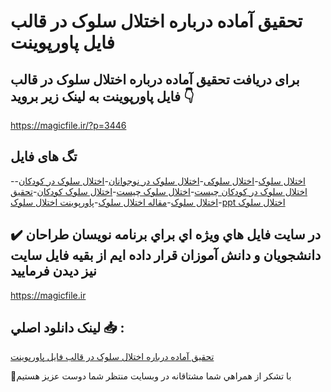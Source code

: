 # تحقیق آماده درباره اختلال سلوک در قالب فایل پاورپوینت

## برای دریافت تحقیق آماده درباره اختلال سلوک در قالب فایل پاورپوینت به لینک زیر بروید 👇

https://magicfile.ir/?p=3446

## تگ های فایل

-[اختلال سلوک](https://magicfile.ir/product/%d8%aa%d8%ad%d9%82%db%8c%d9%82-%d8%a2%d9%85%d8%a7%d8%af%d9%87-%d8%a7%d8%ae%d8%aa%d9%84%d8%a7%d9%84-%d8%b3%d9%84%d9%88%da%a9-%d8%af%d8%b1-%d9%82%d8%a7%d9%84%d8%a8-%d9%81%d8%a7%db%8c%d9%84-%d9%be%d8%a7%d9%88%d8%b1%d9%be%d9%88%db%8c%d9%86%d8%aa/)-[اختلال سلوکی](https://magicfile.ir/product/%d8%aa%d8%ad%d9%82%db%8c%d9%82-%d8%a2%d9%85%d8%a7%d8%af%d9%87-%d8%a7%d8%ae%d8%aa%d9%84%d8%a7%d9%84-%d8%b3%d9%84%d9%88%da%a9-%d8%af%d8%b1-%d9%82%d8%a7%d9%84%d8%a8-%d9%81%d8%a7%db%8c%d9%84-%d9%be%d8%a7%d9%88%d8%b1%d9%be%d9%88%db%8c%d9%86%d8%aa/)-[اختلال سلوک در نوجوانان](https://magicfile.ir/product/%d8%aa%d8%ad%d9%82%db%8c%d9%82-%d8%a2%d9%85%d8%a7%d8%af%d9%87-%d8%a7%d8%ae%d8%aa%d9%84%d8%a7%d9%84-%d8%b3%d9%84%d9%88%da%a9-%d8%af%d8%b1-%d9%82%d8%a7%d9%84%d8%a8-%d9%81%d8%a7%db%8c%d9%84-%d9%be%d8%a7%d9%88%d8%b1%d9%be%d9%88%db%8c%d9%86%d8%aa/)-[اختلال سلوک در کودکان](https://magicfile.ir/product/%d8%aa%d8%ad%d9%82%db%8c%d9%82-%d8%a2%d9%85%d8%a7%d8%af%d9%87-%d8%a7%d8%ae%d8%aa%d9%84%d8%a7%d9%84-%d8%b3%d9%84%d9%88%da%a9-%d8%af%d8%b1-%d9%82%d8%a7%d9%84%d8%a8-%d9%81%d8%a7%db%8c%d9%84-%d9%be%d8%a7%d9%88%d8%b1%d9%be%d9%88%db%8c%d9%86%d8%aa/)-[اختلال سلوک در کودکان چیست](https://magicfile.ir/product/%d8%aa%d8%ad%d9%82%db%8c%d9%82-%d8%a2%d9%85%d8%a7%d8%af%d9%87-%d8%a7%d8%ae%d8%aa%d9%84%d8%a7%d9%84-%d8%b3%d9%84%d9%88%da%a9-%d8%af%d8%b1-%d9%82%d8%a7%d9%84%d8%a8-%d9%81%d8%a7%db%8c%d9%84-%d9%be%d8%a7%d9%88%d8%b1%d9%be%d9%88%db%8c%d9%86%d8%aa/)-[اختلال سلوک چیست](https://magicfile.ir/product/%d8%aa%d8%ad%d9%82%db%8c%d9%82-%d8%a2%d9%85%d8%a7%d8%af%d9%87-%d8%a7%d8%ae%d8%aa%d9%84%d8%a7%d9%84-%d8%b3%d9%84%d9%88%da%a9-%d8%af%d8%b1-%d9%82%d8%a7%d9%84%d8%a8-%d9%81%d8%a7%db%8c%d9%84-%d9%be%d8%a7%d9%88%d8%b1%d9%be%d9%88%db%8c%d9%86%d8%aa/)-[اختلال سلوک کودکان](https://magicfile.ir/product/%d8%aa%d8%ad%d9%82%db%8c%d9%82-%d8%a2%d9%85%d8%a7%d8%af%d9%87-%d8%a7%d8%ae%d8%aa%d9%84%d8%a7%d9%84-%d8%b3%d9%84%d9%88%da%a9-%d8%af%d8%b1-%d9%82%d8%a7%d9%84%d8%a8-%d9%81%d8%a7%db%8c%d9%84-%d9%be%d8%a7%d9%88%d8%b1%d9%be%d9%88%db%8c%d9%86%d8%aa/)-[تحقیق اختلال سلوک](https://magicfile.ir/product/%d8%aa%d8%ad%d9%82%db%8c%d9%82-%d8%a2%d9%85%d8%a7%d8%af%d9%87-%d8%a7%d8%ae%d8%aa%d9%84%d8%a7%d9%84-%d8%b3%d9%84%d9%88%da%a9-%d8%af%d8%b1-%d9%82%d8%a7%d9%84%d8%a8-%d9%81%d8%a7%db%8c%d9%84-%d9%be%d8%a7%d9%88%d8%b1%d9%be%d9%88%db%8c%d9%86%d8%aa/)-[مقاله اختلال سلوک](https://magicfile.ir/product/%d8%aa%d8%ad%d9%82%db%8c%d9%82-%d8%a2%d9%85%d8%a7%d8%af%d9%87-%d8%a7%d8%ae%d8%aa%d9%84%d8%a7%d9%84-%d8%b3%d9%84%d9%88%da%a9-%d8%af%d8%b1-%d9%82%d8%a7%d9%84%d8%a8-%d9%81%d8%a7%db%8c%d9%84-%d9%be%d8%a7%d9%88%d8%b1%d9%be%d9%88%db%8c%d9%86%d8%aa/)-[پاورپوینت اختلال سلوک](https://magicfile.ir/product/%d8%aa%d8%ad%d9%82%db%8c%d9%82-%d8%a2%d9%85%d8%a7%d8%af%d9%87-%d8%a7%d8%ae%d8%aa%d9%84%d8%a7%d9%84-%d8%b3%d9%84%d9%88%da%a9-%d8%af%d8%b1-%d9%82%d8%a7%d9%84%d8%a8-%d9%81%d8%a7%db%8c%d9%84-%d9%be%d8%a7%d9%88%d8%b1%d9%be%d9%88%db%8c%d9%86%d8%aa/)-[ppt اختلال سلوک](https://magicfile.ir/product/%d8%aa%d8%ad%d9%82%db%8c%d9%82-%d8%a2%d9%85%d8%a7%d8%af%d9%87-%d8%a7%d8%ae%d8%aa%d9%84%d8%a7%d9%84-%d8%b3%d9%84%d9%88%da%a9-%d8%af%d8%b1-%d9%82%d8%a7%d9%84%d8%a8-%d9%81%d8%a7%db%8c%d9%84-%d9%be%d8%a7%d9%88%d8%b1%d9%be%d9%88%db%8c%d9%86%d8%aa/)

## ✔️ در سايت فايل هاي ويژه اي براي برنامه نويسان طراحان دانشجويان و دانش آموزان قرار داده ايم از بقيه فايل سايت نيز ديدن فرماييد

https://magicfile.ir


## لينک دانلود اصلي 📥 :

[تحقیق آماده درباره اختلال سلوک در قالب فایل پاورپوینت](https://magicfile.ir/product/%d8%aa%d8%ad%d9%82%db%8c%d9%82-%d8%a2%d9%85%d8%a7%d8%af%d9%87-%d8%a7%d8%ae%d8%aa%d9%84%d8%a7%d9%84-%d8%b3%d9%84%d9%88%da%a9-%d8%af%d8%b1-%d9%82%d8%a7%d9%84%d8%a8-%d9%81%d8%a7%db%8c%d9%84-%d9%be%d8%a7%d9%88%d8%b1%d9%be%d9%88%db%8c%d9%86%d8%aa/) 


🙏با تشکر از همراهي شما مشتاقانه در وبسایت منتظر شما دوست عزیز هستیم

